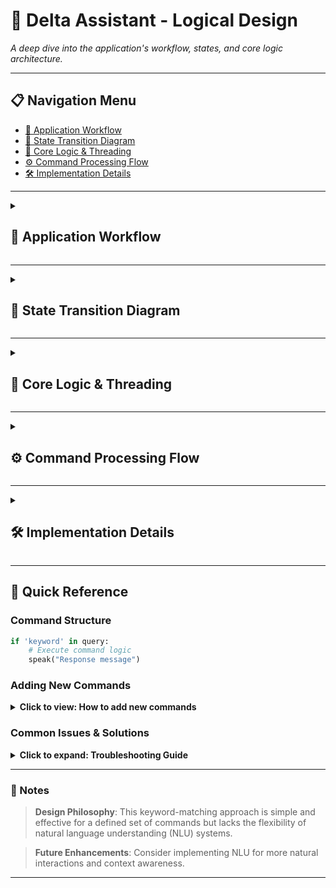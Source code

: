 # 🔧 Delta Assistant - Logical Design

*A deep dive into the application's workflow, states, and core logic architecture.*

---

## 📋 Navigation Menu
- [🚀 Application Workflow](#application-workflow)
- [🔄 State Transition Diagram](#state-transition-diagram)
- [🧵 Core Logic & Threading](#core-logic--threading)
- [⚙️ Command Processing Flow](#command-processing-flow)
- [🛠️ Implementation Details](#implementation-details)

---

<details>
<summary><h2 id="application-workflow">🚀 Application Workflow</h2></summary>

### 🏗️ Operational Flow Overview

The Delta Assistant operates on a **continuous, event-driven loop**. The workflow is designed to be sequential and robust, ensuring a clear path from user input to system response.

```
┌─────────────────────────────────────────────────────────┐
│              DELTA ASSISTANT - OPERATIONAL FLOW         │
├─────────────────────────────────────────────────────────┤
│                                                         │
│   🚀 1. INITIALIZATION                                  │
│      ├── Electron UI is launched.                       │
│      ├── User clicks "Start".                           │
│      └── Python backend (delta.py) is spawned.          │
│      └── Assistant delivers a time-based greeting.      │
│                                                         │
│   🎧 2. LISTENING STATE                                 │
│      ├── The main loop begins.                          │
│      └── The microphone is activated to listen for a    │
│          voice command via the takecommand() function.  │
│                                                         │
│   🧠 3. PROCESSING STATE                                │
│      ├── Captured audio is sent to Google Web Speech API. │
│      └── The API transcribes the audio into a string.   │
│                                                         │
│   ⚙️ 4. EXECUTION & ROUTING STATE                        │
│      ├── The transcribed string is converted to lowercase.│
│      └── The query is passed through a command router   │
│          (if/elif block) to find a keyword match.       │
│                                                         │
│   🗣️ 5. FEEDBACK & LOOP                                 │
│      ├── The matched command's function is executed.    │
│      ├── Auditory feedback is provided via speak().     │
│      └── The system returns to the LISTENING STATE.     │
│                                                         │
└─────────────────────────────────────────────────────────┘
```

</details>

---

<details>
<summary><h2 id="state-transition-diagram">🔄 State Transition Diagram</h2></summary>

### 🤖 Finite State Machine Model

The assistant can be modeled as a **finite state machine**. Each state represents a distinct operational mode, with transitions triggered by specific events like successful speech recognition or errors.

### Key States:

- **🎧 Listening**: The default state, actively waiting for user speech
- **🧠 Recognizing**: A transient state where captured audio is being processed
- **⚙️ Executing**: The state where a matched command's logic is being run
- **🗣️ Feedback**: The state for providing a spoken response to the user
- **⚠️ Error/Retry**: A state entered when speech is not understood, prompting the user to repeat

### 🔀 State Flow Diagram

```mermaid
graph TD
    A[🚀 Start] --> B{Initialize}
    B --> C[👋 Greet User]
    C --> D[🎧 Listening]
    D --> E{🧠 Recognizing Speech}
    E -->|Success| F{Command Matched?}
    F -->|Yes| G[⚙️ Executing Task]
    G --> H[🗣️ Providing Feedback]
    H --> D
    F -->|No| I[❓ Command Not Found]
    I --> H
    E -->|Failure| J[⚠️ Request to Repeat]
    J --> D
    
    style A fill:#e1f5fe
    style C fill:#f3e5f5
    style D fill:#e8f5e8
    style G fill:#fff3e0
    style H fill:#fce4ec
    style J fill:#ffebee
```

### 📊 State Descriptions

| State | Duration | Triggers | Next State |
|-------|----------|----------|-----------|
| **🎧 Listening** | Indefinite | Voice input detected | 🧠 Recognizing |
| **🧠 Recognizing** | 1-3 seconds | Speech processing complete | ⚙️ Executing or ⚠️ Error |
| **⚙️ Executing** | Variable | Command execution complete | 🗣️ Feedback |
| **🗣️ Feedback** | 1-5 seconds | Speech output complete | 🎧 Listening |
| **⚠️ Error/Retry** | 2-3 seconds | Error acknowledgment | 🎧 Listening |

</details>

---

<details>
<summary><h2 id="core-logic--threading">🧵 Core Logic & Threading</h2></summary>

### 🏗️ Threading Architecture

A critical design choice is the **separation of the core assistant logic** from the main application thread. This prevents the UI from freezing while the assistant is listening or processing, which are blocking operations.

### Architecture Overview:

```
     Main Application Thread (Electron / Potential Python UI)
┌─────────────────────────────────────────────────────────────┐
│ • Renders UI elements (buttons, animations)                 │
│ • Handles user clicks                                       │
│ • Remains responsive at all times                           │
└─────────────────────────────────────────────────────────────┘
                             |
                             | Spawns
                             ▼
                  DeltaThread (Background Worker)
┌─────────────────────────────────────────────────────────────┐
│ • Runs the entire assistant logic (wish, takecommand, run)  │
│ • All blocking I/O (microphone listening) happens here      │
│ • Does not affect the responsiveness of the main thread     │
└─────────────────────────────────────────────────────────────┘
```

### ⚡ Threading Benefits

| Benefit | Description |
|---------|-------------|
| **🚀 UI Responsiveness** | Main thread never blocks |
| **🎧 Continuous Listening** | Background processing doesn't interrupt UI |
| **⚡ Performance** | Parallel execution of UI and voice processing |
| **🛡️ Error Isolation** | Voice processing errors don't crash UI |

### 💻 Implementation Snippet

```python
from PyQt5.QtCore import QThread

class DeltaThread(QThread):
    """
    Runs the assistant's core logic in a separate thread
    to prevent the GUI from freezing.
    """
    def __init__(self):
        super().__init__()
        self.query = ""

    def takecommand(self):
        # ... listens for microphone input (blocking)
        pass

    def run(self):
        """The main loop for the assistant."""
        self.wish()
        while True:
            query = self.takecommand()
            # ... processes the query
```

</details>

---

<details>
<summary><h2 id="command-processing-flow">⚙️ Command Processing Flow</h2></summary>

### 🎯 Command Router Logic

Once speech is converted to a text query, the logical core is a **command router**. In the current implementation, this is a procedural if/elif/else structure that performs keyword matching.

### Logical Flow:

1. A lowercase query string is received from the `takecommand()` function
2. The string is checked against a series of conditions
3. Each condition looks for the presence of a specific keyword (e.g., "notepad", "weather")
4. The first condition that evaluates to True has its associated code block executed
5. If no conditions match, the loop continues, and the assistant returns to the listening state

### 🔀 Processing Flow Diagram

```
[ User Query: "what is the weather?" ]
                    │
                    ▼
┌─────────────────────────────────────────────────────────┐
│           COMMAND ROUTER (in run() loop)               │
├─────────────────────────────────────────────────────────┤
│                                                         │
│   Is "notepad" in query? ───(No)───> Continue           │
│                                                         │
│   Is "camera" in query? ────(No)───> Continue           │
│                                                         │
│   Is "weather" in query? ───(Yes)──> Execute get_weather() │
│                                                         │
│   Is "wikipedia" in query? ─(Stops)─> Loop restarts      │
│                                                         │
│   ... and so on                                         │
│                                                         │
└─────────────────────────────────────────────────────────┘
```

### 🔄 Command Processing Steps

| Step | Action | Example |
|------|--------|---------|
| **1** | Receive query | `"What is the weather?"` |
| **2** | Convert to lowercase | `"what is the weather?"` |
| **3** | Keyword matching | Search for `"weather"` |
| **4** | Execute function | `get_weather()` |
| **5** | Provide feedback | `speak("Current weather is...")` |
| **6** | Return to listening | Loop continues |

</details>

---

<details>
<summary><h2 id="implementation-details">🛠️ Implementation Details</h2></summary>

### 🔧 Core Functions

| Function | Purpose | Parameters | Returns |
|----------|---------|------------|---------|
| `wish()` | Time-based greeting | None | None (speaks greeting) |
| `takecommand()` | Voice input capture | None | String (recognized text) |
| `speak()` | Text-to-speech output | text: str | None |
| `run()` | Main assistant loop | None | None (infinite loop) |

### 🛠️ Technology Stack

- **🎙️ Speech Recognition**: Google Web Speech API
- **🔊 Text-to-Speech**: System TTS
- **🖥️ UI Framework**: Electron
- **🐍 Backend**: Python with PyQt5
- **🧵 Threading**: PyQt5.QThread

### 📐 Design Patterns

| Pattern | Usage | Benefit |
|---------|-------|---------|
| **State Machine** | Voice assistant states | Clear state transitions |
| **Command Pattern** | Command routing | Easy to extend commands |
| **Observer Pattern** | UI updates | Loose coupling |
| **Thread Pool** | Background processing | Non-blocking operations |

</details>

---


## 🎯 Quick Reference

### Command Structure
```python
if 'keyword' in query:
    # Execute command logic
    speak("Response message")
```

### Adding New Commands

<details>
<summary><strong>Click to view: How to add new commands</strong></summary>

1. **Add keyword check** in the command router
2. **Implement command function**
3. **Add appropriate speech feedback**
4. **Test with various voice inputs**

Example:
```python
elif 'calculator' in query:
    speak("Opening calculator")
    os.system("calc")
```

</details>

### Common Issues & Solutions

<details>
<summary><strong>Click to expand: Troubleshooting Guide</strong></summary>

| Issue | Cause | Solution |
|-------|-------|----------|
| **Speech not recognized** | Microphone issues | Check audio input settings |
| **Commands not executing** | Keyword mismatch | Verify keyword spelling |
| **UI freezing** | Blocking operations | Ensure threading is working |
| **No audio output** | TTS issues | Check system audio settings |

</details>

---

### 📌 Notes

> **Design Philosophy**: This keyword-matching approach is simple and effective for a defined set of commands but lacks the flexibility of natural language understanding (NLU) systems.

> **Future Enhancements**: Consider implementing NLU for more natural interactions and context awareness.

---
